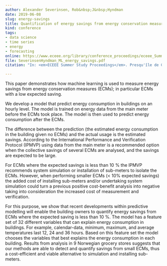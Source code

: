 ```yaml
---
author: Alexander Severinsen, Rob&nbsp;J&nbsp;Hyndman
date: 2019-06-08
slug: energy-savings
title: Quantification of energy savings from energy conservation measures in buildings using machine learning
kind: conference
tags:
- data science
- time series
- energy
- forecasting
online: https://www.eceee.org/library/conference_proceedings/eceee_Summer_Studies/2019/4-monitoring-and-evaluation-for-greater-impact/quantification-of-energy-savings-from-energy-conservation-measures-in-buildings-using-machine-learning/
file: SeverinsenHyndman_ML_energy_savings.pdf
citation: "In: <em>ECEEE Summer Study Proceedings</em>. Presqu'île de Giens, France. 3-8 June 2019"

---
```


This paper demonstrates how machine learning is used to measure energy savings from energy conservation measures (ECMs); in particular ECMs with a low expected saving.

We develop a model that predict energy consumption in buildings on an hourly level. The model is trained on energy data from the main meter before the ECMs took place. The model is then used to predict energy consumption after the ECMs.

The difference between the prediction (the estimated energy consumption in the building given no ECMs) and the actual usage is the estimated savings. According to the International Performance and Verification Protocol (IPMVP) using data from the main meter is a recommended option when the collective savings of several ECMs are analysed, and the savings are expected to be large.

For ECMs where the expected savings is less than 10 % the IPMVP recommends system simulation or installation of sub-meters to isolate the ECMs. However, when performing smaller ECMs (< 10% expected savings) the added cost of installing sub-meters and/or undertaking system simulation could turn a previous positive cost-benefit analysis into negative taking into consideration the increased cost of measurement and verification.

For this purpose, we show that recent developments within predictive modelling will enable the building owners to quantify energy savings from ECMs where the expected saving is less than 10 %. The model has a feature set of 32 different variables that can explain energy consumption in buildings. For example, calendar-data, minimum, maximum, and average temperatures last 12, 24 and 36 hours. Based on this feature set the model chooses the variables that best explains the energy consumption in each building. Results from analysis in 9 Norwegian grocery stores suggests that our methods are able to detect and quantify savings from small ECMs, thus a cost-efficient and viable alternative to simulation and installing sub-meters.
